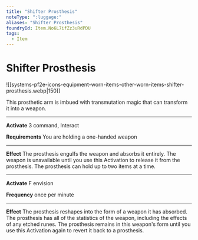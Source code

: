 ```yaml
---
title: "Shifter Prosthesis"
noteType: ":luggage:"
aliases: "Shifter Prosthesis"
foundryId: Item.No6L7ifZz3uRdPDU
tags:
  - Item
---
```


# Shifter Prosthesis
![[systems-pf2e-icons-equipment-worn-items-other-worn-items-shifter-prosthesis.webp|150]]

This prosthetic arm is imbued with transmutation magic that can transform it into a weapon.

* * *

**Activate** 3 command, Interact

**Requirements** You are holding a one-handed weapon

* * *

**Effect** The prosthesis engulfs the weapon and absorbs it entirely. The weapon is unavailable until you use this Activation to release it from the prosthesis. The prosthesis can hold up to two items at a time.

* * *

**Activate** F envision

**Frequency** once per minute

* * *

**Effect** The prosthesis reshapes into the form of a weapon it has absorbed. The prosthesis has all of the statistics of the weapon, including the effects of any etched runes. The prosthesis remains in this weapon's form until you use this Activation again to revert it back to a prosthesis.
